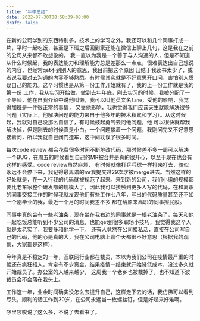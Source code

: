 ```yaml
---
title: "年中总结"
date: 2022-07-30T08:58:39+08:00
draft: false
---
```


在新的公司学到的东西特别多，技术上的学习之外，我还可以和几个同事打成一片，平时一起吃饭，甚至是下班之后回到家还能在微信上聊上几句，这是我在之前的公司从来都不敢想象的。
我一直以为我是一个善于与人沟通的人，但是不知道从什么时候起，我的表达能力和理解能力总是差那么一点点，很难表达出自己想说的内容，也经常get不到别人的意思，我目前把这个原因
归结于我读书太少了，或者说我要对去沟通的内容不够熟悉。有时候其实就是不好意思开口问，害怕别人质疑自己的能力。这个习惯也是从第一份工作开始就有了，我的上一份工作就是我的第一份
工作，我从实习开始做，做到去年年底，刚去实习的时候，我被分配了一个导师，他在自我介绍中说他叫懒，我可以叫他英文名`lane`，受他的影响，我觉得加班是一件很正常的事情，
又受他影响，我也觉得我们应该天生就能解决很多问题（实际上，他解决问题的能力来自于他多年的技术积累和学习）。从这时候起，我就对自己没那么自信了，有时候鼓起勇气去问他问题，他
可以很快就帮我解决掉，但是刚去的时候真是小白，一个问题接着一个问题，我刚问完又不好意思接着问，所以我就自己闭门造车，这中间耽误了很多时间。

每次code review 都会花费很多时间不断地改代码，那时候差不多一周可以解决一个BUG，在周五的时候看到自己的MR被合并是真的很开心，以至于现在也会有这样的感受。code review虽然麻烦，
有时候就像打乒乓球一样打来打去，貌似永远不会停下来，我记得最离谱的mr我提交过29次才被merge进去。当然这样的好处就是，在一入行我的代码就被规范了起来。来到新的公司，我们小组的规模都
要比老东家整个研发部的规模大了，因此我可以接触到更多人写的代码，在和离职的同事交接工作的时候我就发现他们有些工作七八年，写出的代码质量甚至还不如一个刚毕业的我，最近一个月的时间我差不多
都在给原来离职的同事擦屁股。

同事中真的会有一些老油条，现在坐在我右边的同事就是一根老油条了，每天和他一起吃饭总能听到不少公司的消息，也能get到很多职场小技巧，我觉得我这个人就是太老实了，我要多和他学一下。
还有人竟然在公司接私活，直接在公司写自己的代码，他的心是真的大，我在公司电脑上聊个天都很不好意思（根据我的观察，大家都是这样）。

今年真是不稳定的一年，互联网行业都在裁员，本以为我们公司在疫情最严重的时候还在疯狂招人，肯定有不少资金，结果疫情一结束就开始降低成本，没过多久就开始裁员了。办公室的人越来越少，
这周我一个老乡也被裁掉了，也不知道下波裁员会不会落在我头上。

工作这一年，业余时间确实没怎么去提升自己，这样走下去的话，我仿佛可以看到尽头，顺利的话工作到30岁，在公司永远当一枚螺丝钉，但是好起来好难啊。

啰里啰唆说了这么多，不说了去看书了。